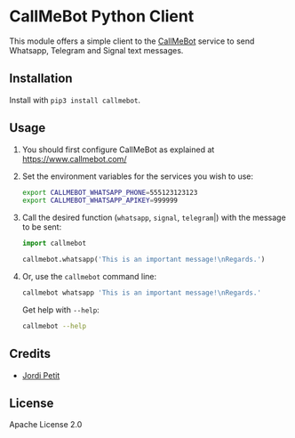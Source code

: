 # CallMeBot Python Client

This module offers a simple client to the [CallMeBot](https://www.callmebot.com/) service to send Whatsapp, Telegram and Signal text messages.


## Installation

Install with `pip3 install callmebot`.


## Usage

1. You should first configure CallMeBot as explained at https://www.callmebot.com/

2. Set the environment variables for the services you wish to use:

    ```bash
    export CALLMEBOT_WHATSAPP_PHONE=555123123123
    export CALLMEBOT_WHATSAPP_APIKEY=999999
    ```

3. Call the desired function (`whatsapp`, `signal`, `telegram`|) with the message to be sent:

    ```python
    import callmebot

    callmebot.whatsapp('This is an important message!\nRegards.')
    ```

4. Or, use the `callmebot` command line:

    ```bash
    callmebot whatsapp 'This is an important message!\nRegards.'
    ```

    Get help with `--help`:

    ```bash
    callmebot --help
    ```

## Credits

- [Jordi Petit](https://github.com/jordi-petit)


## License

Apache License 2.0
